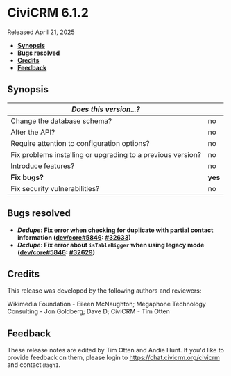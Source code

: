 # CiviCRM 6.1.2

Released April 21, 2025

- **[Synopsis](#synopsis)**
- **[Bugs resolved](#bugs)**
- **[Credits](#credits)**
- **[Feedback](#feedback)**

## <a name="synopsis"></a>Synopsis

| *Does this version...?*                                         |          |
| --------------------------------------------------------------- | -------- |
| Change the database schema?                                     | no       |
| Alter the API?                                                  | no       |
| Require attention to configuration options?                     | no       |
| Fix problems installing or upgrading to a previous version?     | no       |
| Introduce features?                                             | no       |
| **Fix bugs?**                                                   | **yes**  |
| Fix security vulnerabilities?                                   | no       |

## <a name="bugs"></a>Bugs resolved

* **_Dedupe_: Fix error when checking for duplicate with partial contact information ([dev/core#5846](https://lab.civicrm.org/dev/core/-/issues/5846): [#32633](https://github.com/civicrm/civicrm-core/pull/32633))**
* **_Dedupe_: Fix error about `isTableBigger` when using legacy mode ([dev/core#5846](https://lab.civicrm.org/dev/core/-/issues/5846): [#32629](https://github.com/civicrm/civicrm-core/pull/32629))**

## <a name="credits"></a>Credits

This release was developed by the following authors and reviewers:

Wikimedia Foundation - Eileen McNaughton; Megaphone Technology Consulting - Jon Goldberg;
Dave D; CiviCRM - Tim Otten

## <a name="feedback"></a>Feedback

These release notes are edited by Tim Otten and Andie Hunt.  If you'd like to
provide feedback on them, please login to https://chat.civicrm.org/civicrm and
contact `@agh1`.
